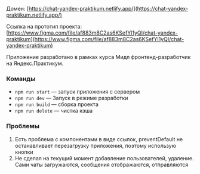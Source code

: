 Домен:  [https://chat-yandex-praktikum.netlify.app/](https://chat-yandex-praktikum.netlify.app/)

Ссылка на прототип проекта:   [https://www.figma.com/file/af883m8C2as6KSefYl1yQI/chat-yandex-praktikum](https://www.figma.com/file/af883m8C2as6KSefYl1yQI/chat-yandex-praktikum)

Приложение разработано в рамках курса Мидл фронтенд-разработчик на Яндекс.Практикум.

### Команды

- `npm run start` — запуск приложения с сервером
- `npm run dev` —  Запуск в режиме разработки
- `npm run build` — сборка проекта
- `npm run delete` — чистка кэша

### Проблемы
1) Есть проблема с компонентами в виде ссылок, preventDefault не останавливает перезагрузку приложения, поэтому использую кнопки
2) Не сделал на текущий момент  добавление пользователей, удаление. Сами чаты загружаются, сообщения отображаются, отправляются




